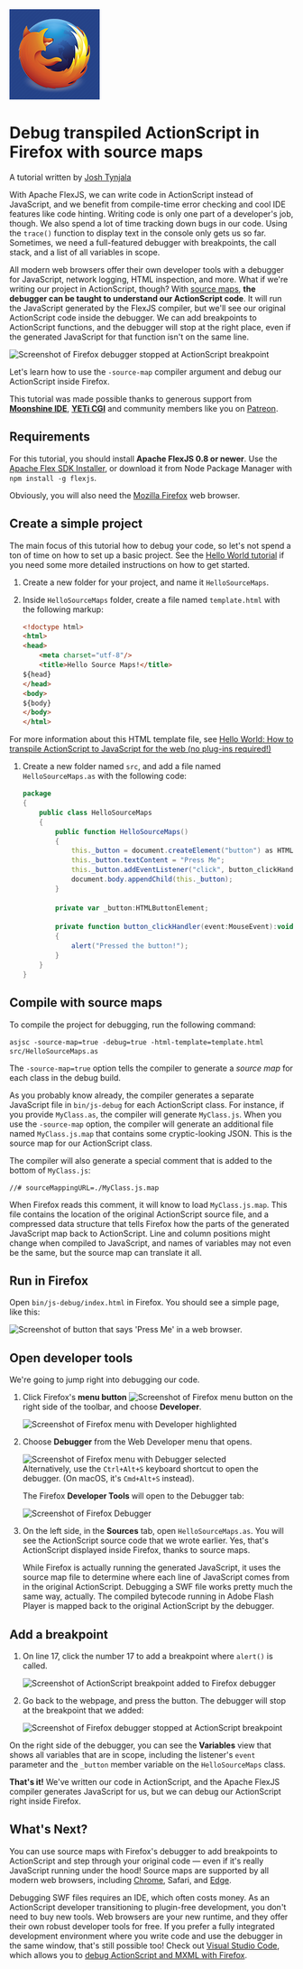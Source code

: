 <img class="title-thumb" width="160" src="img/thumb.png" aria-hidden="true">
<div class="title-content">

# Debug transpiled ActionScript in Firefox with source maps
A tutorial written by [Josh Tynjala](https://patreon.com/josht)

</div>

With Apache FlexJS, we can write code in ActionScript instead of JavaScript, and we benefit from compile-time error checking and cool IDE features like code hinting. Writing code is only one part of a developer's job, though. We also spend a lot of time tracking down bugs in our code. Using the `trace()` function to display text in the console only gets us so far. Sometimes, we need a full-featured debugger with breakpoints, the call stack, and a list of all variables in scope.

All modern web browsers offer their own developer tools with a debugger for JavaScript, network logging, HTML inspection, and more. What if we're writing our project in ActionScript, though? With [source maps](https://developer.mozilla.org/en-US/docs/Tools/Debugger/How_to/Use_a_source_map), **the debugger can be taught to understand our ActionScript code**. It will run the JavaScript generated by the FlexJS compiler, but we'll see our original ActionScript code inside the debugger. We can add breakpoints to ActionScript functions, and the debugger will stop at the right place, even if the generated JavaScript for that function isn't on the same line.

<img class="center-block img-responsive" src="img/firefox-breakpoint-stop.jpg" srcset="img/firefox-breakpoint-stop.jpg, img/firefox-breakpoint-stop@2x.jpg 2x" alt="Screenshot of Firefox debugger stopped at ActionScript breakpoint">

Let's learn how to use the `-source-map` compiler argument and debug our ActionScript inside Firefox.

<div class="container-fluid bg-info">This tutorial was made possible thanks to generous support from <a href="http://moonshine-ide.com/"><strong>Moonshine IDE</strong></a>, <a href="http://yeticgi.com/"><strong>YETi CGI</strong></a> and community members like you on <a href="https://patreon.com/josht">Patreon</a>.</div>

## Requirements

For this tutorial, you should install **Apache FlexJS 0.8 or newer**. Use the [Apache Flex SDK Installer](http://flex.apache.org/installer.html), or download it from Node Package Manager with `npm install -g flexjs`.

Obviously, you will also need the [Mozilla Firefox](https://firefox.com/) web browser.

## Create a simple project

The main focus of this tutorial how to debug your code, so let's not spend a ton of time on how to set up a basic project. See the [Hello World tutorial](./hello-world-transpile-actionscript-apache-flexjs/index.md) if you need some more detailed instructions on how to get started.

1. Create a new folder for your project, and name it `HelloSourceMaps`.

1. Inside `HelloSourceMaps` folder, create a file named `template.html` with the following markup:

	``` html
	<!doctype html>
	<html>
	<head>
		<meta charset="utf-8"/>
		<title>Hello Source Maps!</title>
	${head}
	</head>
	<body>
	${body}
	</body>
	</html>
	```

<div class="container-fluid bg-info">For more information about this HTML template file, see <a href="../hello-world-transpile-actionscript-apache-flexjs/">Hello World: How to transpile ActionScript to JavaScript for the web (no plug-ins required!)</a></div>

1. Create a new folder named `src`, and add a file named `HelloSourceMaps.as` with the following code:

	``` actionscript
	package
	{
		public class HelloSourceMaps
		{
			public function HelloSourceMaps()
			{
				this._button = document.createElement("button") as HTMLButtonElement;
				this._button.textContent = "Press Me";
				this._button.addEventListener("click", button_clickHandler, false);
				document.body.appendChild(this._button);
			}

			private var _button:HTMLButtonElement;

			private function button_clickHandler(event:MouseEvent):void
			{
				alert("Pressed the button!");
			}
		}
	}
	```

## Compile with source maps

To compile the project for debugging, run the following command:

```
asjsc -source-map=true -debug=true -html-template=template.html src/HelloSourceMaps.as
```

The `-source-map=true` option tells the compiler to generate a <em>source map</em> for each class in the debug build.

As you probably know already, the compiler generates a separate JavaScript file in `bin/js-debug` for each ActionScript class. For instance, if you provide `MyClass.as`, the compiler will generate `MyClass.js`. When you use the `-source-map` option, the compiler will generate an additional file named `MyClass.js.map` that contains some cryptic-looking JSON. This is the source map for our ActionScript class.

The compiler will also generate a special comment that is added to the bottom of `MyClass.js`:

```
//# sourceMappingURL=./MyClass.js.map
```

When Firefox reads this comment, it will know to load `MyClass.js.map`. This file contains the location of the original ActionScript source file, and a compressed data structure that tells Firefox how the parts of the generated JavaScript map back to ActionScript. Line and column positions might change when compiled to JavaScript, and names of variables may not even be the same, but the source map can translate it all.

## Run in Firefox

Open `bin/js-debug/index.html` in Firefox. You should see a simple page, like this:

<img class="center-block img-responsive" src="img/browser.jpg" srcset="img/browser.jpg, img/browser@2x.jpg 2x" alt="Screenshot of button that says 'Press Me' in a web browser.">

## Open developer tools

We're going to jump right into debugging our code.

1. Click Firefox's **menu button** <img src="img/firefox-menu-button.jpg" srcset="img/firefox-menu-button.jpg, img/firefox-menu-button@2x.jpg 2x" alt="Screenshot of Firefox menu button" aria-hidden="true"> on the right side of the toolbar, and choose **Developer**.

	<img class="center-block img-responsive" src="img/firefox-menu.jpg" srcset="img/firefox-menu.jpg, img/firefox-menu@2x.jpg 2x" alt="Screenshot of Firefox menu with Developer highlighted">

1. Choose **Debugger** from the Web Developer menu that opens.

	<img class="center-block img-responsive" src="img/firefox-menu2.jpg" srcset="img/firefox-menu2.jpg, img/firefox-menu2@2x.jpg 2x" alt="Screenshot of Firefox menu with Debugger selected">

	<div class="container-fluid bg-info">Alternatively, use the <code>Ctrl+Alt+S</code> keyboard shortcut to open the debugger. (On macOS, it's <code>Cmd+Alt+S</code> instead).</div>

	The Firefox **Developer Tools** will open to the Debugger tab:

	<img class="center-block img-responsive" src="img/firefox-debugger.jpg" srcset="img/firefox-debugger.jpg, img/firefox-debugger@2x.jpg 2x" alt="Screenshot of Firefox Debugger">

1. On the left side, in the **Sources** tab, open `HelloSourceMaps.as`. You will see the ActionScript source code that we wrote earlier. Yes, that's ActionScript displayed inside Firefox, thanks to source maps.

	<div class="container-fluid bg-info">While Firefox is actually running the generated JavaScript, it uses the source map file to determine where each line of JavaScript comes from in the original ActionScript. Debugging a SWF file works pretty much the same way, actually. The compiled bytecode running in Adobe Flash Player is mapped back to the original ActionScript by the debugger.</div>

## Add a breakpoint

1. On line 17, click the number 17 to add a breakpoint where `alert()` is called.

	<img class="center-block img-responsive" src="img/firefox-breakpoint.jpg" srcset="img/firefox-breakpoint.jpg, img/firefox-breakpoint@2x.jpg 2x" alt="Screenshot of ActionScript breakpoint added to Firefox debugger">

1. Go back to the webpage, and press the button. The debugger will stop at the breakpoint that we added:

	<img class="center-block img-responsive" src="img/firefox-breakpoint-stop.jpg" srcset="img/firefox-breakpoint-stop.jpg, img/firefox-breakpoint-stop@2x.jpg 2x" alt="Screenshot of Firefox debugger stopped at ActionScript breakpoint">

On the right side of the debugger, you can see the **Variables** view that shows all variables that are in scope, including the listener's `event` parameter and the `_button` member variable on the `HelloSourceMaps` class.

**That's it!** We've written our code in ActionScript, and the Apache FlexJS compiler generates JavaScript for us, but we can debug our ActionScript right inside Firefox.

## What's Next?

You can use source maps with Firefox's debugger to add breakpoints to ActionScript and step through your original code — even if it's really JavaScript running under the hood! Source maps are supported by all modern web browsers, including [Chrome](../source-maps-chrome-debug-actionscript/index.md), Safari, and [Edge](https://developer.microsoft.com/en-us/microsoft-edge/platform/documentation/f12-devtools-guide/debugger/#source-maps).

Debugging SWF files requires an IDE, which often costs money. As an ActionScript developer transitioning to plugin-free development, you don't need to buy new tools. Web browsers are your new runtime, and they offer their own robust developer tools for free. If you prefer a fully integrated development environment where you write code and use the debugger in the same window, that's still possible too! Check out [Visual Studio Code](https://marketplace.visualstudio.com/items?itemName=bowlerhatllc.vscode-as3mxml), which allows you to [debug ActionScript and MXML with Firefox](https://github.com/BowlerHatLLC/vscode-as3mxml/wiki/Debug-a-transpiled-ActionScript-project-in-Visual-Studio-Code-with-Mozilla-Firefox).